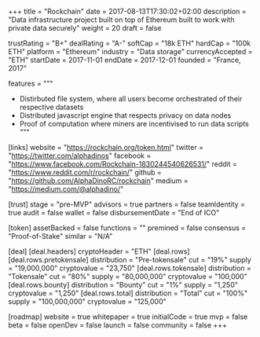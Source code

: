 +++
title = "Rockchain"
date = 2017-08-13T17:30:02+02:00
description = "Data infrastructure project built on top of Ethereum built to work with private data securely"
weight = 20
draft = false

trustRating = "B+"
dealRating = "A-"
softCap = "18k ETH"
hardCap = "100k ETH"
platform = "Ethereum"
industry = "Data storage"
currencyAccepted = "ETH"
startDate = 2017-11-01
endDate = 2017-12-01
founded = "France, 2017"

features = """
- Distirbuted file system, where all users become orchestrated of their respective datasets
- Distributed javascript engine that respects privacy on data nodes
- Proof of computation where miners are incentivised to run data scripts
"""

[links]
  website = "https://rockchain.org/token.html"
  twitter = "https://twitter.com/alphadinos"
  facebook = "https://www.facebook.com/Rockchain-1830244540626531/"
  reddit = "https://www.reddit.com/r/rockchain/"
  github = "https://github.com/AlphaDinoRC/rockchain"
  medium = "https://medium.com/@alphadino/"

[trust]
  stage = "pre-MVP"
  advisors = true
  partners = false
  teamIdentity = true
  audit = false
  wallet = false
  disbursementDate = "End of ICO"

[token]
  assetBacked = false
  functions = ""
  premined = false
  consensus = "Proof-of-Stake"
  similar = "N/A"

[deal]
  [deal.headers]
    cryptoHeader = "ETH"
  [deal.rows]
    [deal.rows.pretokensale]
      distribution = "Pre-tokensale"
      cut = "19%"
      supply = "19,000,000"
      cryptovalue = "23,750"
    [deal.rows.tokensale]
      distribution = "Tokensale"
      cut = "80%"
      supply = "80,000,000"
      cryptovalue = "100,000"
    [deal.rows.bounty]
      distribution = "Bounty"
      cut = "1%"
      supply = "1,250"
      cryptovalue = "1,250"
    [deal.rows.total]
      distribution = "Total"
      cut = "100%"
      supply = "100,000,000"
      cryptovalue = "125,000"

[roadmap]
  website = true
  whitepaper = true
  initialCode = true
  mvp = false
  beta = false
  openDev = false
  launch = false
  community = false
+++
